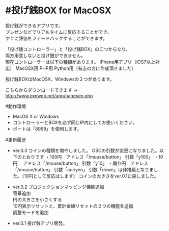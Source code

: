 #投げ銭BOX for MacOSX
===========

投げ銭ができるアプリです。  
プレゼンなどでリアルタイムに反応することができ、  
すぐに評価をフィードバックすることができます。

「投げ銭コントローラー」と「投げ銭BOX」の二つからなり、  
両方用意しないと投げ銭ができません。  
現在コントローラーは以下の種類があります。
	iPhone用アプリ（iOS7以上対応）
	MacOSX用
	PHP用
	Python用（有志の方に作成頂きました）


投げ銭BOXはMacOSX、Windowsの２つがあります。  

こちらからダウンロードできます → <http://www.exeweb.net/app/nagesen.php>


#動作環境
 * MacOS X or Windows 
 * コントローラーとBOXを必ず同じIP内にしてお使いください。  
 * ポートは「8999」を使用します。


#更新履歴

 * ver.0.3
 	コインの種類を増やしました。
 	OSCの引数が変更になりました。以下のとおりです
 		・100円　アドレス「/mouse/button」 引数「y100」
 		・10円　 アドレス「/mouse/button」 引数「y10」
 		・煽り円　アドレス「/mouse/button」 引数「aoriyen」
 	引数「down」は非推奨となりました。（10円として反応はします）
 	コインの大きさをver.0.1に戻しました。

 * ver.0.2
 	プロジェクションマッピング機能追加  
 	背景追加  
 	円の大きさを小さくする  
 	10円表示リセットと、累計金額リセットの２つの機能を追加  
 	調整モードを追加

 * ver.0.1
 	投げ銭アプリ開発。